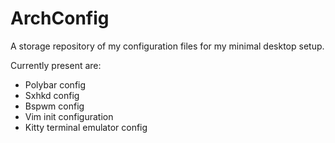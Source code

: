 # ArchConfig

A storage repository of my configuration files for my minimal desktop setup.

Currently present are:  
  - Polybar config
  - Sxhkd config 
  - Bspwm config
  - Vim init configuration
  - Kitty terminal emulator config
